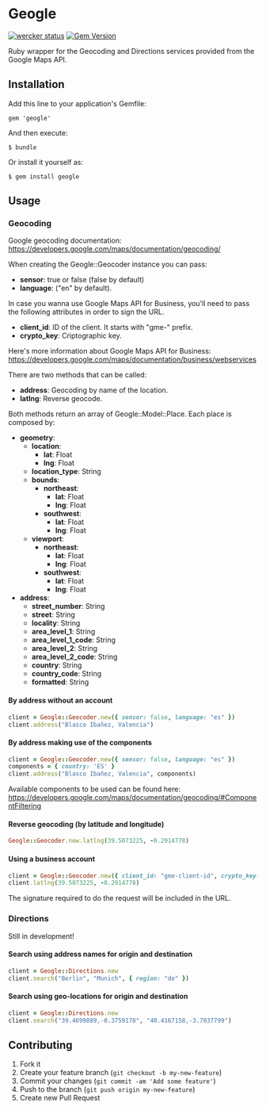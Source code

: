# Geogle

[![wercker status](https://app.wercker.com/status/6122e4f0966ee255949e2eb465aefd10/s "wercker status")](https://app.wercker.com/project/bykey/6122e4f0966ee255949e2eb465aefd10)
[![Gem Version](https://badge.fury.io/rb/geogle.svg)](http://badge.fury.io/rb/geogle)

Ruby wrapper for the Geocoding and Directions services provided from the Google Maps API.

## Installation

Add this line to your application's Gemfile:

    gem 'geogle'

And then execute:

    $ bundle

Or install it yourself as:

    $ gem install geogle

## Usage

### Geocoding
Google geocoding documentation:
https://developers.google.com/maps/documentation/geocoding/

When creating the Geogle::Geocoder instance you can pass:

* **sensor**: true or false (false by default)
* **language**: ("en" by default).

In case you wanna use Google Maps API for Business, you'll need to pass the following attributes in order to sign the URL.
* **client_id**: ID of the client. It starts with "gme-" prefix.
* **crypto_key**: Criptographic key.

Here's more information about Google Maps API for Business:
https://developers.google.com/maps/documentation/business/webservices

There are two methods that can be called:
* **address**: Geocoding by name of the location.
* **latlng**:  Reverse geocode.

Both methods return an array of Geogle::Model::Place. Each place is composed by:
* **geometry**:
    * **location**:
        * **lat**: Float
        * **lng**: Float
    * **location_type**: String
    * **bounds**:
        * **northeast**:
            * **lat**: Float
            * **lng**: Float
        * **southwest**:
            * **lat**: Float
            * **lng**: Float
    * **viewport**:
        * **northeast**:
            * **lat**: Float
            * **lng**: Float
        * **southwest**:
            * **lat**: Float
            * **lng**: Float
* **address**:
    * **street_number**: String
    * **street**: String
    * **locality**: String
    * **area_level_1**: String
    * **area_level_1_code**: String
    * **area_level_2**: String
    * **area_level_2_code**: String
    * **country**: String
    * **country_code**: String
    * **formatted**: String


#### By address without an account

```ruby
client = Geogle::Geocoder.new({ sensor: false, language: "es" })
client.address("Blasco Ibañez, Valencia")
```

#### By address making use of the components

```ruby
client = Geogle::Geocoder.new({ sensor: false, language: "es" })
components = { country: 'ES' }
client.address("Blasco Ibañez, Valencia", components)
```

  Available components to be used can be found here:
  https://developers.google.com/maps/documentation/geocoding/#ComponentFiltering

#### Reverse geocoding (by latitude and longitude)

```ruby
Geogle::Geocoder.new.latlng(39.5073225, -0.2914778)
```

#### Using a business account

```ruby
client = Geogle::Geocoder.new({ client_id: "gme-client-id", crypto_key: "crypto-key" })
client.latlng(39.5073225, -0.2914778)
```

  The signature required to do the request will be included in the URL.

### Directions

Still in development!

#### Search using address names for origin and destination

```ruby
client = Geogle::Directions.new
client.search("Berlin", "Munich", { region: "de" })
```

#### Search using geo-locations for origin and destination

```ruby
client = Geogle::Directions.new
client.search("39.4699889,-0.3759178", "40.4167158,-3.7037799")
```


## Contributing

1. Fork it
2. Create your feature branch (`git checkout -b my-new-feature`)
3. Commit your changes (`git commit -am 'Add some feature'`)
4. Push to the branch (`git push origin my-new-feature`)
5. Create new Pull Request
